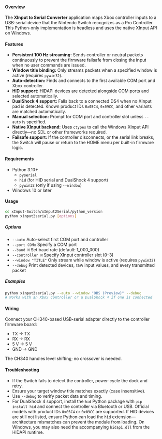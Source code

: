 #### Overview

The **XInput to Serial Converter** application maps Xbox controller inputs 
to a USB-serial device that the Nintendo Switch recognizes as a Pro Controller. 
This Python-only implementation is headless and uses the native XInput API on Windows.

#### Features

- **Persistent 100 Hz streaming:** Sends controller or neutral packets continuously 
  to prevent the firmware failsafe from closing the input when no user commands are issued.  
- **Window title binding:** Only streams packets when a specified window is active (requires `pywin32`).  
- **Auto-detection:** Finds and connects to the first available COM port and Xbox controller.
- **HID support:** HIDAPI devices are detected alongside COM ports and selected automatically.
- **DualShock 4 support:** Falls back to a connected DS4 when no XInput pad is detected.
  Known product IDs `0x05C4`, `0x09CC`, and other variants are matched automatically.
- **Manual selection:** Prompt for COM port and controller slot unless `--auto` is specified.
- **Native XInput backend:** Uses `ctypes` to call the Windows XInput API directly—no SDL or other frameworks required.  
- **Failsafe support:** If the controller disconnects, or the serial link breaks, the Switch will pause or return to the HOME menu per built-in firmware logic.

#### Requirements

- Python 3.10+
  - `pyserial`
  - `hid` (for HID serial and DualShock 4 support)
  - `pywin32` (only if using `--window`)
- Windows 10 or later

#### Usage

```bash
cd xInput-Switch/xInput2Serial/python_version
python xinput2serial.py [options]
```

##### Options

- `--auto`                 Auto-select first COM port and controller  
- `--port COMx`            Specify a COM port  
- `--baud N`               Set baud rate (default: 1_000_000)  
- `--controller N`         Specify XInput controller slot (0–3)  
- `--window "TITLE"`       Only stream while window is active (requires `pywin32`)  
- `--debug`                Print detected devices, raw input values, and every transmitted packet  

##### Examples

```bash
python xinput2serial.py --auto --window "OBS (Preview)" --debug
# Works with an Xbox controller or a DualShock 4 if one is connected
```

#### Wiring

Connect your CH340-based USB-serial adapter directly to the controller firmware board:

- TX → TX  
- RX → RX  
- 5 V → 5 V  
- GND → GND  

The CH340 handles level shifting; no crossover is needed.

#### Troubleshooting

- If the Switch fails to detect the controller, power-cycle the dock and retry.
- Ensure your target window title matches exactly (case insensitive).
- Use `--debug` to verify packet data and timing.
- For DualShock 4 support, install the `hid` Python package with `pip install hid`
  and connect the controller via Bluetooth or USB. Official models with product
  IDs `0x05C4` or `0x09CC` are supported. If HID devices are still not
  listed, ensure Python can load the `hid` extension—architecture mismatches can
  prevent the module from loading.
  On Windows, you may also need the accompanying `hidapi.dll` from the HIDAPI
  runtime.
